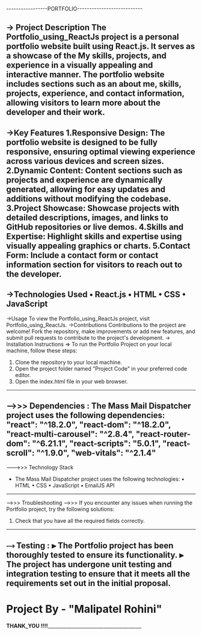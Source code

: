 -----------------PORTFOLIO---------------------------

-> Project Description
  The Portfolio_using_ReactJs project is a personal portfolio website built using React.js. It serves as a showcase of the My skills, projects, and experience in a visually appealing and interactive manner. The portfolio website includes sections such as an about me, skills, projects, experience, and contact information, allowing visitors to learn more about the developer and their work.
--------------------------------------------------------------------------------------------
->Key Features
  1.Responsive Design: The portfolio website is designed to be fully responsive, ensuring optimal viewing experience across various devices and screen sizes.
  2.Dynamic Content: Content sections such as projects and experience are dynamically generated, allowing for easy updates and additions without modifying the codebase.
  3.Project Showcase: Showcase projects with detailed descriptions, images, and links to GitHub repositories or live demos.
  4.Skills and Expertise: Highlight skills and expertise using visually appealing graphics or charts.
  5.Contact Form: Include a contact form or contact information section for visitors to reach out to the developer.
--------------------------------------------------------------------------------------------
  ->Technologies Used
  • React.js
  • HTML
  • CSS
  • JavaScript
--------------------------------------------------------------------------------------------
  ->Usage
To view the Portfolio_using_ReactJs project, visit Portfolio_using_ReactJs.
  ->Contributions
  Contributions to the project are welcome! Fork the repository, make improvements or add new features, and submit pull requests to contribute to the project's development.
-> Installation Instructions
=> To run the Portfolio Project on your local machine, follow these steps:
   1. Clone the repository to your local machine.
   2. Open the project folder named "Project Code" in your preferred code editor.
   3. Open the index.html file in your web browser.
--------------------------------------------------------------------------------------------
-->>> Dependencies :
The Mass Mail Dispatcher project uses the following dependencies:
"react": "^18.2.0",
"react-dom": "^18.2.0",
"react-multi-carousel": "^2.8.4",
"react-router-dom": "^6.21.1",
"react-scripts": "5.0.1",
"react-scroll": "^1.9.0",
"web-vitals": "^2.1.4"
---------------------------------------------------------------------------------------------
--->>> Technology Stack
- The Mass Mail Dispatcher project uses the following technologies:
 • HTML
 • CSS
 • JavaScript
 • EmailJS API
---------------------------------------------------------------------------------------------
-->>> Troubleshooting
-->>> If you encounter any issues when running the Portfolio project, try the following solutions:
 1. Check that you have all the required fields correctly.
---------------------------------------------------------------------------------------------
⤏ Testing :
 ⫸ The Portfolio project has been thoroughly tested to ensure its functionality.
 ⫸ The project has undergone unit testing and integration testing to ensure that it meets all the requirements set out in the initial proposal.
---------------------------------------------------------------------------------------------
Project By - "Malipatel Rohini"
==============================================================================================
______________________THANK_YOU !!!!_____________________________________________________________

